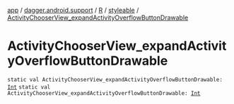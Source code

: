 [app](../../../index.md) / [dagger.android.support](../../index.md) / [R](../index.md) / [styleable](index.md) / [ActivityChooserView_expandActivityOverflowButtonDrawable](./-activity-chooser-view_expand-activity-overflow-button-drawable.md)

# ActivityChooserView_expandActivityOverflowButtonDrawable

`static val ActivityChooserView_expandActivityOverflowButtonDrawable: `[`Int`](https://kotlinlang.org/api/latest/jvm/stdlib/kotlin/-int/index.html)
`static val ActivityChooserView_expandActivityOverflowButtonDrawable: `[`Int`](https://kotlinlang.org/api/latest/jvm/stdlib/kotlin/-int/index.html)